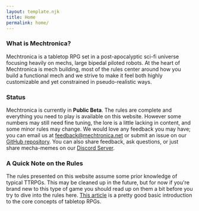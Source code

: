 ```yaml
---
layout: template.njk
title: Home
permalink: home/
---
```


### What is Mechtronica?
Mechtronica is a tabletop RPG set in a post-apocalyptic sci-fi universe focusing heavily on mechs, large bipedal piloted robots. At the heart of Mechtronica is mech building, most of the rules center around how you build a functional mech and we strive to make it feel both highly customizable and yet constrained in pseudo-realistic ways.

### Status
Mechtronica is currently in **Public Beta**. The rules are complete and everything you need to play is available on this website. However some numbers may still need fine tuning, the lore is a little lacking in content, and some minor rules may change. We would love any feedback you may have; you can email us at [feedback@mechtronica.net](mailto:feedback@mechtronica.net) or submit an issue on our [GitHub repository](https://github.com/mechtronica/mechtronica.net/issues). You can also share feedback, ask questions, or just share mecha-memes on our [Discord Server](https://discord.gg/VPzzYHqxFy).

### A Quick Note on the Rules
The rules presented on this website assume some prior knowledge of typical TTRPGs. This may be cleaned up in the future, but for now if you're brand new to this type of game you should read up on them a bit before you try to dive into the rules here. [This article](https://howtogm.guide/basics/intro-to-tabletop-roleplaying-games) is a pretty good basic introduction to the core concepts of tabletop RPGs.
